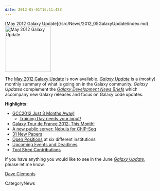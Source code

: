 ```yaml
---
date: 2012-05-01T16:11:42Z
---
```

<div class='newsItemHeader'>[May 2012 Galaxy Update](/src/News/2012_05GalaxyUpdate/index.md)</div>

<div class='right'><a href='/GalaxyUpdates/2012_05'><img src='/Images/Logos/GalaxyUpdate200.png' alt='May 2012 Galaxy Update' width=150 /></a></div>

The [May 2012 Galaxy Update](/GalaxyUpdates/2012_05) is now available.  *[Galaxy Update](/GalaxyUpdates)* is a (mostly) monthly summary of what is going on in the Galaxy community.  *Galaxy Updates* complement the *[Galaxy Development News Briefs](/src/DevNewsBriefs/index.md)* which accompany new Galaxy releases and focus on Galaxy code updates.

**Highlights:**

* [GCC2012 Just 3 Months Away!](/src/GalaxyUpdates/2012_05/index.md#gcc2012-just-3-months-away)
  * [Training Day needs your input!](/src/GalaxyUpdates/2012_05/index.md#training-day-we-need-your-help)
* [Galaxy Tour de France 2012: This Month!](/src/GalaxyUpdates/2012_05/index.md#galaxy-tour-de-france-2012)
* [A new public server: Nebula for ChIP-Seq](/src/GalaxyUpdates/2012_05/index.md#new-public-server-nebula) 
* [31 New Papers](/src/GalaxyUpdates/2012_05/index.md#new-papers)
* [Open Positions](/src/GalaxyUpdates/2012_05/index.md#whos-hiring) at six different institutions
* [Upcoming Events and Deadlines](/src/GalaxyUpdates/2012_05/index.md#upcoming-events-and-deadlines)
* [Tool Shed Contributions](/src/GalaxyUpdates/2012_05/index.md#tool-shed-contributions)
 
If you have anything you would like to see in the June *[Galaxy Update](/src/GalaxyUpdates/index.md)*, please let me know.

[Dave Clements](/src/DaveClements/index.md)


CategoryNews

